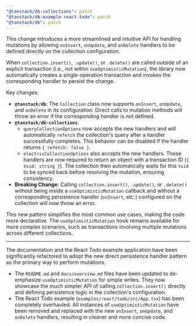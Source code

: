 ```yaml
---
"@tanstack/db-collections": patch
"@tanstack/db-example-react-todo": patch
"@tanstack/db": patch
---
```


This change introduces a more streamlined and intuitive API for handling mutations by allowing `onInsert`, `onUpdate`, and `onDelete` handlers to be defined directly on the collection configuration.

When `collection.insert()`, `.update()`, or `.delete()` are called outside of an explicit transaction (i.e., not within `useOptimisticMutation`), the library now automatically creates a single-operation transaction and invokes the corresponding handler to persist the change.

Key changes:

- **`@tanstack/db`**: The `Collection` class now supports `onInsert`, `onUpdate`, and `onDelete` in its configuration. Direct calls to mutation methods will throw an error if the corresponding handler is not defined.
- **`@tanstack/db-collections`**:
  - `queryCollectionOptions` now accepts the new handlers and will automatically `refetch` the collection's query after a handler successfully completes. This behavior can be disabled if the handler returns `{ refetch: false }`.
  - `electricCollectionOptions` also accepts the new handlers. These handlers are now required to return an object with a transaction ID (`{ txid: string }`). The collection then automatically waits for this `txid` to be synced back before resolving the mutation, ensuring consistency.
- **Breaking Change**: Calling `collection.insert()`, `.update()`, or `.delete()` without being inside a `useOptimisticMutation` callback and without a corresponding persistence handler (`onInsert`, etc.) configured on the collection will now throw an error.

This new pattern simplifies the most common use cases, making the code more declarative. The `useOptimisticMutation` hook remains available for more complex scenarios, such as transactions involving multiple mutations across different collections.

---

The documentation and the React Todo example application have been significantly refactored to adopt the new direct persistence handler pattern as the primary way to perform mutations.

- The `README.md` and `docs/overview.md` files have been updated to de-emphasize `useOptimisticMutation` for simple writes. They now showcase the much simpler API of calling `collection.insert()` directly and defining persistence logic in the collection's configuration.
- The React Todo example (`examples/react/todo/src/App.tsx`) has been completely overhauled. All instances of `useOptimisticMutation` have been removed and replaced with the new `onInsert`, `onUpdate`, and `onDelete` handlers, resulting in cleaner and more concise code.
